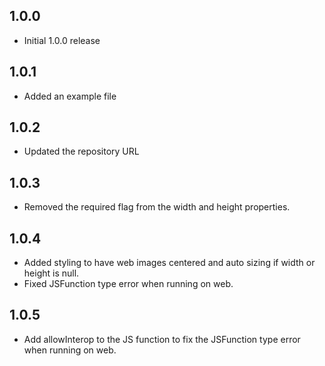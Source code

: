 ## 1.0.0

* Initial 1.0.0 release

## 1.0.1

* Added an example file

## 1.0.2

* Updated the repository URL

## 1.0.3

* Removed the required flag from the width and height properties.

## 1.0.4

* Added styling to have web images centered and auto sizing if width or height is null.
* Fixed JSFunction type error when running on web.

## 1.0.5

* Add allowInterop to the JS function to fix the JSFunction type error when running on web.
